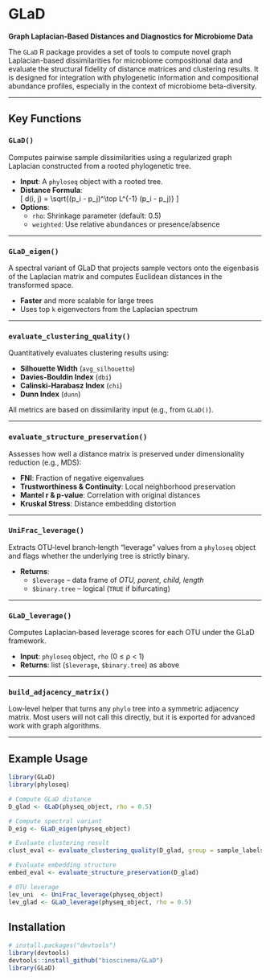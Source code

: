 # GLaD

**Graph Laplacian-Based Distances and Diagnostics for Microbiome Data**

The `GLaD` R package provides a set of tools to compute novel graph Laplacian-based dissimilarities for microbiome compositional data and evaluate the structural fidelity of distance matrices and clustering results. It is designed for integration with phylogenetic information and compositional abundance profiles, especially in the context of microbiome beta-diversity.

---

## Key Functions

### `GLaD()`

Computes pairwise sample dissimilarities using a regularized graph Laplacian constructed from a rooted phylogenetic tree.

- **Input**: A `phyloseq` object with a rooted tree.
- **Distance Formula**:  
  \[
  d(i, j) = \sqrt{(p_i - p_j)^\top L^{-1} (p_i - p_j)}
  \]
- **Options**:
  - `rho`: Shrinkage parameter (default: 0.5)
  - `weighted`: Use relative abundances or presence/absence

---

### `GLaD_eigen()`

A spectral variant of GLaD that projects sample vectors onto the eigenbasis of the Laplacian matrix and computes Euclidean distances in the transformed space.

- **Faster** and more scalable for large trees
- Uses top `k` eigenvectors from the Laplacian spectrum

---

### `evaluate_clustering_quality()`

Quantitatively evaluates clustering results using:

- **Silhouette Width** (`avg_silhouette`)
- **Davies-Bouldin Index** (`dbi`)
- **Calinski-Harabasz Index** (`chi`)
- **Dunn Index** (`dunn`)

All metrics are based on dissimilarity input (e.g., from `GLaD()`).

---

### `evaluate_structure_preservation()`

Assesses how well a distance matrix is preserved under dimensionality reduction (e.g., MDS):

- **FNI**: Fraction of negative eigenvalues
- **Trustworthiness & Continuity**: Local neighborhood preservation
- **Mantel r & p-value**: Correlation with original distances
- **Kruskal Stress**: Distance embedding distortion

---

### `UniFrac_leverage()`

Extracts OTU‑level branch‑length “leverage” values from a
`phyloseq` object and flags whether the underlying tree is strictly
binary.

* **Returns**:  
  * `$leverage` – data frame of *OTU, parent, child, length*  
  * `$binary.tree` – logical (`TRUE` if bifurcating)

---

### `GLaD_leverage()`

Computes Laplacian‑based leverage scores for each OTU under the GLaD
framework.

* **Input**: `phyloseq` object, `rho` (0 ≤ ρ < 1)  
* **Returns**: list (`$leverage`, `$binary.tree`) as above

---

### `build_adjacency_matrix()`

Low‑level helper that turns any `phylo` tree into a symmetric
adjacency matrix. Most users will not call this directly, but it is
exported for advanced work with graph algorithms.

---

## Example Usage

```r
library(GLaD)
library(phyloseq)

# Compute GLaD distance
D_glad <- GLaD(physeq_object, rho = 0.5)

# Compute spectral variant
D_eig <- GLaD_eigen(physeq_object)

# Evaluate clustering result
clust_eval <- evaluate_clustering_quality(D_glad, group = sample_labels)

# Evaluate embedding structure
embed_eval <- evaluate_structure_preservation(D_glad)

# OTU leverage
lev_uni  <- UniFrac_leverage(physeq_object)
lev_glad <- GLaD_leverage(physeq_object, rho = 0.5)
```

## Installation

```r
# install.packages("devtools")
library(devtools)
devtools::install_github("bioscinema/GLaD")
library(GLaD)
```



